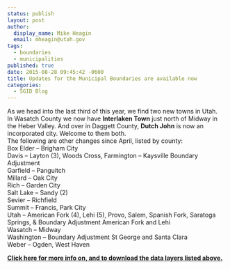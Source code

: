 ```yaml
---
status: publish
layout: post
author:
  display_name: Mike Heagin
  email: mheagin@utah.gov
tags:
  - boundaries
  - municipalities
published: true
date: 2015-08-28 09:45:42 -0600
title: Updates for the Municipal Boundaries are available now
categories:
  - SGID Blog
---
```

<p>    As we head into the last third of this year, we find two new towns in Utah.<br />
In Wasatch County we now have <strong>Interlaken Town</strong> just north of Midway in the Heber Valley. And over in Daggett County, <strong>Dutch John</strong>  is now an incorporated city. Welcome to them both.<br />
The following are other changes since April, listed by county:<br />
Box Elder – Brigham City<br />
Davis – Layton (3), Woods Cross, Farmington – Kaysville Boundary Adjustment<br />
Garfield – Panguitch<br />
Millard – Oak City<br />
Rich – Garden City<br />
Salt Lake – Sandy (2)<br />
Sevier – Richfield<br />
Summit – Francis, Park City<br />
Utah – American Fork (4), Lehi (5), Provo, Salem, Spanish Fork, Saratoga Springs, & Boundary Adjustment American Fork and Lehi<br />
Wasatch – Midway<br />
Washington – Boundary Adjustment St George and Santa Clara<br />
Weber – Ogden, West Haven</p>
<p> <a href="{{ "/data/boundaries/citycountystate/" | prepend: site.baseurl }}"><strong>Click here for more info on, and to download the data layers listed above.</strong></a></p>
